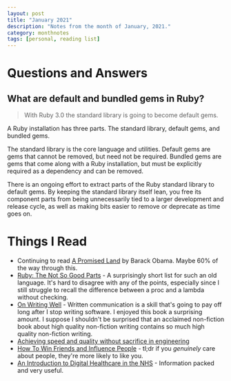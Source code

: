 ```yaml
---
layout: post
title: "January 2021"
description: "Notes from the month of January, 2021."
category: monthnotes
tags: [personal, reading list]
---
```


# Questions and Answers

## What are default and bundled gems in Ruby?
> With Ruby 3.0 the standard library is going to become default gems.

A Ruby installation has three parts. The standard library, default gems, and bundled gems.

The standard library is the core language and utilities. Default gems are gems that cannot be removed, but need not be required. Bundled gems are gems that come along with a Ruby installation, but must be explicitly required as a dependency and can be removed.

There is an ongoing effort to extract parts of the Ruby standard library to default gems. By keeping the standard library itself lean, you free its component parts from being unnecessarily tied to a larger development and release cycle, as well as making bits easier to remove or deprecate as time goes on.

# Things I Read

* Continuing to read [A Promised Land](https://www.goodreads.com/book/show/55361205-a-promised-land) by Barack Obama. Maybe 60% of the way through this.
* [Ruby: The Not So Good Parts](https://www.chrismytton.com/ruby-the-not-so-good-parts/) - A surprisingly short list for such an old language. It's hard to disagree with any of the points, especially since I still struggle to recall the difference between a proc and a lambda without checking.
* [On Writing Well](https://www.goodreads.com/book/show/53343.On_Writing_Well) - Written communication is a skill that's going to pay off long after I stop writing software. I enjoyed this book a surprising amount. I suppose I shouldn't be surprised that an acclaimed non-fiction book about high quality non-fiction writing contains so much high quality non-fiction writing.
* [Achieving speed and quality without sacrifice in engineering](https://leaddev.com/technical-direction-strategy/achieving-speed-and-quality-without-sacrifice-engineering?utm_source=twitter&utm_medium=social&utm_content=reuben-sutton&utm_campaign=con-launchydarkly)
* [How To Win Friends and Influence People](https://www.goodreads.com/book/show/4865.How_to_Win_Friends_and_Influence_People) - tl;dr if you _genuinely_ care about people, they're more likely to like you.
* [An Introduction to Digital Healthcare in the NHS](https://www.amazon.co.uk/dp/1527283909/) - Information packed and very useful.